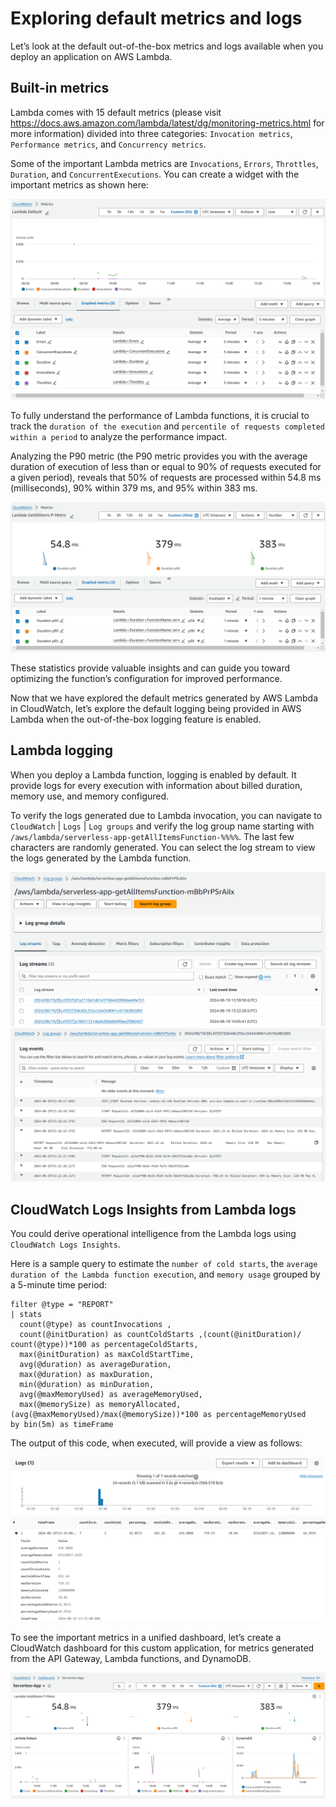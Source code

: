# Exploring default metrics and logs

Let’s look at the default out-of-the-box metrics and logs available when you deploy an application on AWS Lambda.

## Built-in metrics

Lambda comes with 15 default metrics (please visit https://docs.aws.amazon.com/lambda/latest/dg/monitoring-metrics.html for more information) divided into three categories: `Invocation metrics`, `Performance metrics`, and `Concurrency metrics`.

Some of the important Lambda metrics are `Invocations`, `Errors`, `Throttles`, `Duration`, and `ConcurrentExecutions`. You can create a widget with the important metrics as shown here:

![lambda-default-1](/images/lambda-default-1.png)
![lambda-default-2](/images/lambda-default-2.png)

To fully understand the performance of Lambda functions, it is crucial to track the `duration of the execution` and `percentile of requests completed within a period` to analyze the performance impact.

Analyzing the P90 metric (the P90 metric provides you with the average duration of execution of less than or equal to 90% of requests executed for a given period), reveals that 50% of requests are processed within 54.8 ms (milliseconds), 90% within 379 ms, and 95% within 383 ms. 

![p-metric](/images/p-metric.png)

These statistics provide valuable insights and can guide you toward optimizing the function’s configuration for improved performance.

Now that we have explored the default metrics generated by AWS Lambda in CloudWatch, let’s explore the default logging being provided in AWS Lambda when the out-of-the-box logging feature is enabled.

## Lambda logging

When you deploy a Lambda function, logging is enabled by default. It provide logs for every execution with information about billed duration, memory use, and memory configured.

To verify the logs generated due to Lambda invocation, you can navigate to `CloudWatch` | `Logs` | `Log groups` and verify the log group name starting with `/aws/lambda/serverless-app-getAllItemsFunction-%%%%`. The last few characters are randomly generated. You can select the log stream to view the logs generated by the Lambda function.

![log-groups](/images/log-groups.png)
![log-group-events](/images/log-groups-events.png)

## CloudWatch Logs Insights from Lambda logs

You could derive operational intelligence from the Lambda logs using `CloudWatch Logs Insights`.

Here is a sample query to estimate the `number of cold starts`, the `average duration of the Lambda function execution`, and `memory usage` grouped by a 5-minute time period:

```
filter @type = "REPORT"
| stats
  count(@type) as countInvocations ,
  count(@initDuration) as countColdStarts ,(count(@initDuration)/
count(@type))*100 as percentageColdStarts,
  max(@initDuration) as maxColdStartTime,
  avg(@duration) as averageDuration,
  max(@duration) as maxDuration,
  min(@duration) as minDuration,
  avg(@maxMemoryUsed) as averageMemoryUsed,
  max(@memorySize) as memoryAllocated, (avg(@maxMemoryUsed)/max(@memorySize))*100 as percentageMemoryUsed
by bin(5m) as timeFrame
```

The output of this code, when executed, will provide a view as follows:

![query-output](/images/query-output.png)

To see the important metrics in a unified dashboard, let’s create a CloudWatch dashboard for this custom application, for metrics generated from the API Gateway, Lambda functions, and DynamoDB.

![unified-dash](/images/unified-dash.png)

